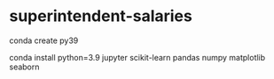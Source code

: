 # superintendent-salaries

conda create py39

conda install python=3.9 jupyter scikit-learn pandas numpy matplotlib seaborn
